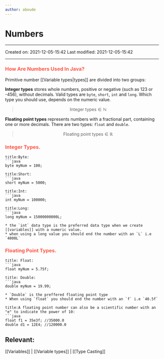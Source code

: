 ```yaml
---
author: aboude
---
```

# Numbers
---

Created on: 2021-12-05-15:42
Last modified: 2021-12-05-15:42

---
### <span style="color: #ff5545;text-transform: capitalize;">how are numbers used in java?</span>
Primitive number [[Variable types|types]] are divided into two groups:

**Integer types** stores whole numbers, positive or negative (such as 123 or -456), without decimals. Valid types are `byte`, `short`, `int` and `long`. Which type you should use, depends on the numeric value.

>$$\text{Integer types} \in \mathbb{N}$$

**Floating point types** represents numbers with a fractional part, containing one or more decimals. There are two types: `float` and `double`.
> $$\text{Floating point types} \in \mathbb{R}$$

### <span style="color: #ff5545;text-transform: capitalize;">Integer types.</span>
```ad-example
title:Byte:
```java
byte myNum = 100;
```
```ad-example
title:Short:
```java
short myNum = 5000;
```
```ad-example
title:Int:
```java
int myNum = 100000;
```
```ad-example
title:Long:
```java
long myNum = 15000000000L;
```
```ad-note
* the `int` data type is the preferred data type when we create [[variables]] with a numeric value.
* when using a long value you should end the number with an `L` i.e `4000L`
```

### <span style="color: #ff5545;text-transform: capitalize;">Floating point types.</span>
```ad-example
title: Float:
```java
float myNum = 5.75f;
```
```ad-example
title: Double:
```java
double myNum = 19.99;
```

```ad-note
* `Double` is the preffered floating point type
* When using `float` you should end the number with an `f` i.e `40.5f`
```
 ```ad-note
title:A floating point number can also be a scientific number with an "e" to indicate the power of 10:
```java
float f1 = 35e3f; //35000.0
double d1 = 12E4; //120000.0
```

## Relevant:
[[Variables]] | [[Variable types]] | [[Type Casting]]
